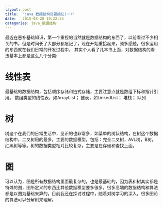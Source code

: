 ```yaml
---
layout: post
title:  "java_数据结构简要摘记(一)"
date:   2015-08-28 19:22:54
categories: java_数据结构
---
```

最近在恶补基础知识，第一个重视的当然就是数据结构的东西了，以前看过不少相关的书，但是时间长了大部分都忘记了，现在开始重拾起来，颇多感触，很多运用的东西就在我们日常的开发过程中。
其实个人看了几本书上面，对数据结构的看法基本上都是这么几个分类:
# 线性表 #
最基础的数据结构，包括顺序存储和链式存储，主要注意点就是数组下标和指针引用。
数组类型的线性表，如ArrayList；
链表，如LinkedList；
堆栈；
队列
# 树 #
树这个在我们的日常生活中，见识的也非常多，如菜单的树状结构，在树这个数据结构中，二叉树用的最多，主要的数据模型，包括：完全二叉树，AVL树，B树，红黑树等等。树的数据类型相对比较复杂，主要是在存储和查找上面。
# 图 #
可以认为，图是所有数据结构里面最复杂的，也是最基础的，因为表和树其实都是特殊的图，图所定义的东西比其他数据模型要多很多，很多高端的数据结构和算法都是以图为基础来算的，目前我还在探讨过程中，随着对树学习的深入，很多图论的算法可以分解树来理解。
